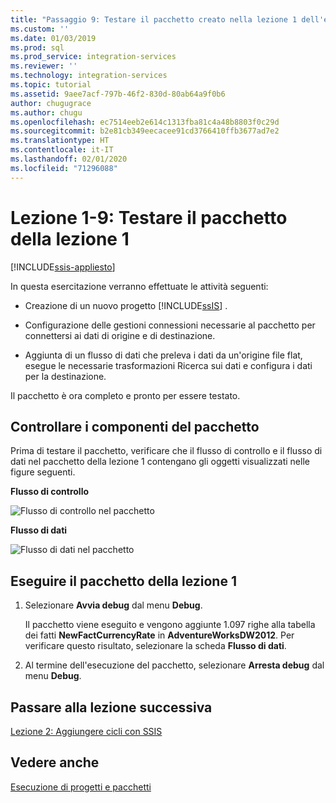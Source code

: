 ```yaml
---
title: "Passaggio 9: Testare il pacchetto creato nella lezione 1 dell'esercitazione | Microsoft Docs"
ms.custom: ''
ms.date: 01/03/2019
ms.prod: sql
ms.prod_service: integration-services
ms.reviewer: ''
ms.technology: integration-services
ms.topic: tutorial
ms.assetid: 9aee7acf-797b-46f2-830d-80ab64a9f0b6
author: chugugrace
ms.author: chugu
ms.openlocfilehash: ec7514eeb2e614c1313fba81c4a48b8803f0c29d
ms.sourcegitcommit: b2e81cb349eecacee91cd3766410ffb3677ad7e2
ms.translationtype: HT
ms.contentlocale: it-IT
ms.lasthandoff: 02/01/2020
ms.locfileid: "71296088"
---
```

# <a name="lesson-1-9-test-the-lesson-1-package"></a>Lezione 1-9: Testare il pacchetto della lezione 1

[!INCLUDE[ssis-appliesto](../includes/ssis-appliesto-ssvrpluslinux-asdb-asdw-xxx.md)]



In questa esercitazione verranno effettuate le attività seguenti:  
  
-   Creazione di un nuovo progetto [!INCLUDE[ssIS](../includes/ssis-md.md)] .  
  
-   Configurazione delle gestioni connessioni necessarie al pacchetto per connettersi ai dati di origine e di destinazione.  
  
-   Aggiunta di un flusso di dati che preleva i dati da un'origine file flat, esegue le necessarie trasformazioni Ricerca sui dati e configura i dati per la destinazione.  
  
Il pacchetto è ora completo e pronto per essere testato.
  
## <a name="check-the-package-components"></a>Controllare i componenti del pacchetto
  
Prima di testare il pacchetto, verificare che il flusso di controllo e il flusso di dati nel pacchetto della lezione 1 contengano gli oggetti visualizzati nelle figure seguenti.  
  
**Flusso di controllo** 
  
![Flusso di controllo nel pacchetto](../integration-services/media/task9lesson1control.gif "Flusso di controllo nel pacchetto")  
  
**Flusso di dati**  
  
![Flusso di dati nel pacchetto](../integration-services/media/task9lesson1data.gif "Flusso di dati nel pacchetto")  
  
## <a name="run-the-lesson-1-package"></a>Eseguire il pacchetto della lezione 1  
  
1.  Selezionare **Avvia debug** dal menu **Debug**.  
  
    Il pacchetto viene eseguito e vengono aggiunte 1.097 righe alla tabella dei fatti **NewFactCurrencyRate** in **AdventureWorksDW2012**. Per verificare questo risultato, selezionare la scheda **Flusso di dati**.
  
2.  Al termine dell'esecuzione del pacchetto, selezionare **Arresta debug** dal menu **Debug**.  
  
## <a name="go-to-next-lesson"></a>Passare alla lezione successiva
[Lezione 2: Aggiungere cicli con SSIS](../integration-services/lesson-2-adding-looping-with-ssis.md)  
  
## <a name="see-also"></a>Vedere anche  
[Esecuzione di progetti e pacchetti](packages/run-integration-services-ssis-packages.md) 
  
  
  
